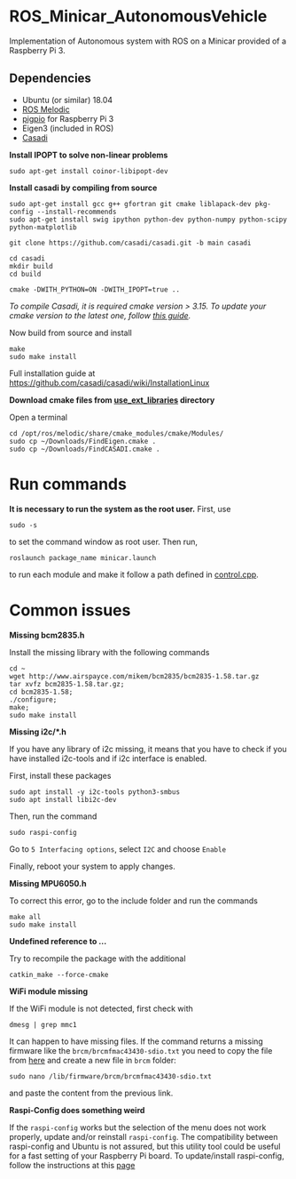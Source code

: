 # ROS_Minicar_AutonomousVehicle
Implementation of Autonomous system with ROS on a Minicar provided of a Raspberry Pi 3.
## Dependencies
- Ubuntu (or similar) 18.04
- [ROS Melodic](http://wiki.ros.org/melodic/Installation/Ubuntu)
- [pigpio](https://abyz.me.uk/rpi/pigpio/download.html) for Raspberry Pi 3
- Eigen3 (included in ROS)
- [Casadi](https://github.com/casadi/casadi)


 **Install IPOPT to solve non-linear problems**

```
sudo apt-get install coinor-libipopt-dev
```
**Install casadi by compiling from source**

```
sudo apt-get install gcc g++ gfortran git cmake liblapack-dev pkg-config --install-recommends
sudo apt-get install swig ipython python-dev python-numpy python-scipy python-matplotlib

git clone https://github.com/casadi/casadi.git -b main casadi

cd casadi
mkdir build
cd build

cmake -DWITH_PYTHON=ON -DWITH_IPOPT=true ..
```
*To compile Casadi, it is required cmake version > 3.15. To update your cmake version to the latest one, follow [this guide](https://apt.kitware.com/).*

Now build from source and install
```
make
sudo make install
```

Full installation guide at https://github.com/casadi/casadi/wiki/InstallationLinux


**Download cmake files from [use_ext_libraries](/use_ext_libraries) directory**

Open a terminal

```
cd /opt/ros/melodic/share/cmake_modules/cmake/Modules/
sudo cp ~/Downloads/FindEigen.cmake .
sudo cp ~/Downloads/FindCASADI.cmake .
```

# Run commands

**It is necessary to run the system as the root user.**
First, use 
```
sudo -s
```
to set the command window as root user. Then run,
```
roslaunch package_name minicar.launch
```
to run each module and make it follow a path defined in [control.cpp](./src/control.cpp).

# Common issues
**Missing bcm2835.h**

Install the missing library with the following commands

```
cd ~                  
wget http://www.airspayce.com/mikem/bcm2835/bcm2835-1.58.tar.gz                       
tar xvfz bcm2835-1.58.tar.gz;                      
cd bcm2835-1.58;                       
./configure;                      
make;        
sudo make install
```

**Missing i2c/*.h**

If you have any library of i2c missing, it means that you have to check if you have installed i2c-tools and if i2c interface is enabled.

First, install these packages
```
sudo apt install -y i2c-tools python3-smbus
sudo apt install libi2c-dev
```
Then, run the command
```
sudo raspi-config
```
Go to ```5 Interfacing options```, select ```I2C``` and choose ```Enable```

Finally, reboot your system to apply changes.

**Missing MPU6050.h**

To correct this error, go to the include folder and run the commands
```
make all
sudo make install
```

**Undefined reference to ...**

Try to recompile the package with the additional

```
catkin_make --force-cmake
```

**WiFi module missing**

If the WiFi module is not detected, first check with

```
dmesg | grep mmc1
```

It can happen to have missing files. If the command returns a missing firmware like the ```brcm/brcmfmac43430-sdio.txt``` you need to copy the file from [here](https://github.com/armbian/firmware/blob/master/brcm/brcmfmac43430-sdio.txt) and create a new file in ```brcm``` folder:

```
sudo nano /lib/firmware/brcm/brcmfmac43430-sdio.txt
```

and paste the content from the previous link.

**Raspi-Config does something weird**

If the ```raspi-config``` works but the selection of the menu does not work properly, update and/or reinstall ```raspi-config```. The compatibility between raspi-config and Ubuntu is not assured, but this utility tool could be useful for a fast setting of your Raspberry Pi board.
To update/install raspi-config, follow the instructions at this [page](https://dexterexplains.com/r/20211030-how-to-install-raspi-config-on-ubuntu)
